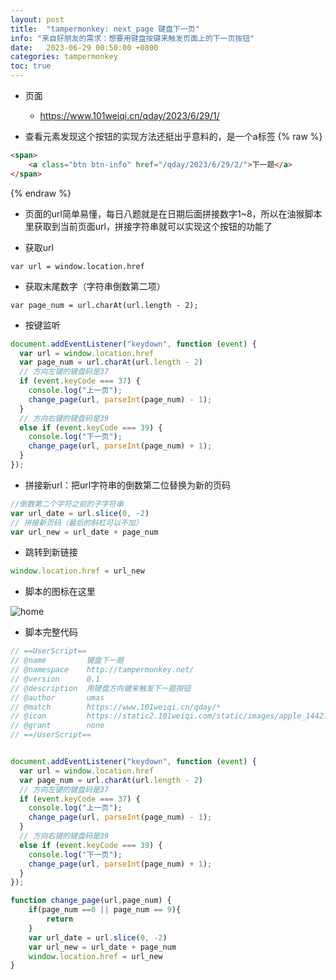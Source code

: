 ```yaml
---
layout: post
title:  "tampermonkey: next_page 键盘下一页"
info: "来自好朋友的需求：想要用键盘按键来触发页面上的下一页按钮"
date:   2023-06-29 00:50:00 +0800
categories: tampermonkey
toc: true
---
```


- 页面
  - https://www.101weiqi.cn/qday/2023/6/29/1/


- 查看元素发现这个按钮的实现方法还挺出乎意料的，是一个a标签
{% raw %}
```html
<span>
    <a class="btn btn-info" href="/qday/2023/6/29/2/">下一题</a>
</span>
```
{% endraw %}


- 页面的url简单易懂，每日八题就是在日期后面拼接数字1~8，所以在油猴脚本里获取到当前页面url，拼接字符串就可以实现这个按钮的功能了


- 获取url
```
var url = window.location.href
```

- 获取末尾数字（字符串倒数第二项）
```
var page_num = url.charAt(url.length - 2);
```

- 按键监听

```js
document.addEventListener("keydown", function (event) {
  var url = window.location.href
  var page_num = url.charAt(url.length - 2)
  // 方向左键的键盘码是37
  if (event.keyCode === 37) {
    console.log("上一页");
    change_page(url, parseInt(page_num) - 1);
  }
  // 方向右键的键盘码是39
  else if (event.keyCode === 39) {
    console.log("下一页");
    change_page(url, parseInt(page_num) + 1);
  }
});
```


- 拼接新url：把url字符串的倒数第二位替换为新的页码
```js
//倒数第二个字符之前的子字符串
var url_date = url.slice(0, -2)
// 拼接新页码（最后的斜杠可以不加）
var url_new = url_date + page_num
```


- 跳转到新链接
```js
window.location.href = url_new
```


- 脚本的图标在这里

![home]({{site.url}}/image/tampermonkey/2023-6-29-next_page/image_1.jpg)


- 脚本完整代码

```js
// ==UserScript==
// @name         键盘下一题
// @namespace    http://tampermonkey.net/
// @version      0.1
// @description  用键盘方向键来触发下一题按钮
// @author       umas
// @match        https://www.101weiqi.cn/qday/*
// @icon         https://static2.101weiqi.com/static/images/apple_1442.png
// @grant        none
// ==/UserScript==


document.addEventListener("keydown", function (event) {
  var url = window.location.href
  var page_num = url.charAt(url.length - 2)
  // 方向左键的键盘码是37
  if (event.keyCode === 37) {
    console.log("上一页");
    change_page(url, parseInt(page_num) - 1);
  }
  // 方向右键的键盘码是39
  else if (event.keyCode === 39) {
    console.log("下一页");
    change_page(url, parseInt(page_num) + 1);
  }
});

function change_page(url,page_num) {
    if(page_num ==0 || page_num == 9){
        return
    }
    var url_date = url.slice(0, -2)
    var url_new = url_date + page_num
    window.location.href = url_new
}
```


